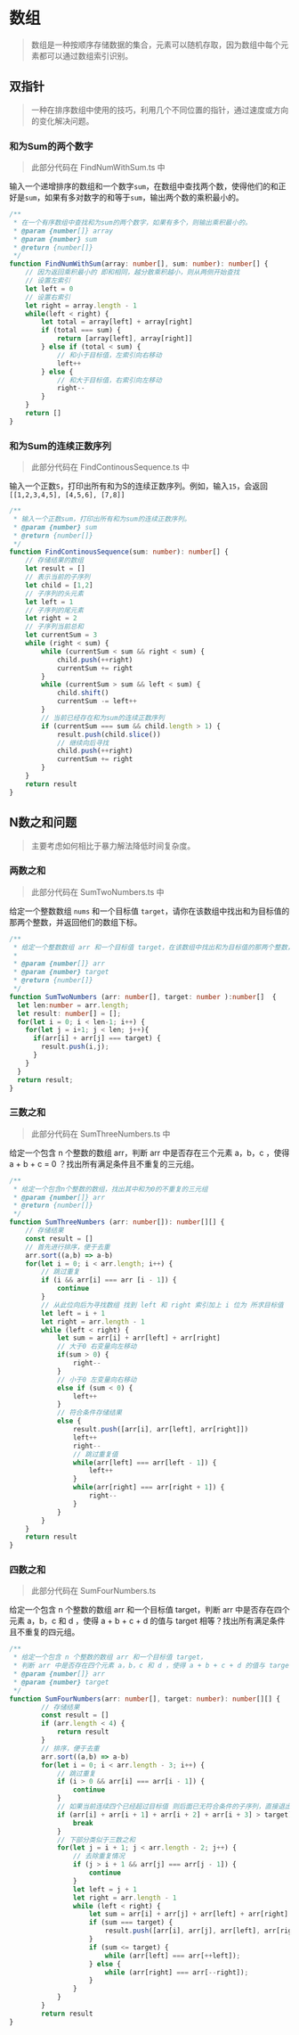 # 数组

> 数组是一种按顺序存储数据的集合，元素可以随机存取，因为数组中每个元素都可以通过数组索引识别。

## 双指针

> ​	一种在排序数组中使用的技巧，利用几个不同位置的指针，通过速度或方向的变化解决问题。

### 和为Sum的两个数字

> 此部分代码在 FindNumWithSum.ts 中

输入一个递增排序的数组和一个数字`sum`，在数组中查找两个数，使得他们的和正好是`sum`，如果有多对数字的和等于`sum`，输出两个数的乘积最小的。

```typescript
/**
 * 在一个有序数组中查找和为sum的两个数字，如果有多个，则输出乘积最小的。
 * @param {number[]} array 
 * @param {number} sum 
 * @return {number[]}
 */
function FindNumWithSum(array: number[], sum: number): number[] {
    // 因为返回乘积最小的 即和相同，越分散乘积越小，则从两侧开始查找
    // 设置左索引
    let left = 0
    // 设置右索引
    let right = array.length - 1
    while(left < right) {
        let total = array[left] + array[right]
        if (total === sum) {
            return [array[left], array[right]]
        } else if (total < sum) {
            // 和小于目标值，左索引向右移动
            left++
        } else {
            // 和大于目标值，右索引向左移动
            right--
        }
    }
    return []
}
```

### 和为Sum的连续正数序列

> 此部分代码在 FindContinousSequence.ts 中

输入一个正数`S`，打印出所有和为S的连续正数序列。例如，输入`15`，会返回`[[1,2,3,4,5], [4,5,6], [7,8]]`

```typescript
/**
 * 输入一个正数sum，打印出所有和为sum的连续正数序列。
 * @param {number} sum 
 * @return {number[]}
 */
function FindContinousSequence(sum: number): number[] {
    // 存储结果的数组
    let result = []
    // 表示当前的子序列
    let child = [1,2]
    // 子序列的头元素
    let left = 1
    // 子序列的尾元素
    let right = 2
    // 子序列当前总和
    let currentSum = 3
    while (right < sum) {
        while (currentSum < sum && right < sum) {
            child.push(++right)
            currentSum += right
        }
        while (currentSum > sum && left < sum) {
            child.shift()
            currentSum -= left++
        }
        // 当前已经存在和为sum的连续正数序列
        if (currentSum === sum && child.length > 1) {
            result.push(child.slice())
            // 继续向后寻找
            child.push(++right)
            currentSum += right
        }
    }
    return result
}
```

## N数之和问题

> 主要考虑如何相比于暴力解法降低时间复杂度。

### 两数之和

> 此部分代码在 SumTwoNumbers.ts 中

给定一个整数数组 `nums` 和一个目标值 `target`，请你在该数组中找出和为目标值的那两个整数，并返回他们的数组下标。

```typescript
/**
 * 给定一个整数数组 arr 和一个目标值 target，在该数组中找出和为目标值的那两个整数，并返回他们的数组下标。
 * 
 * @param {number[]} arr 
 * @param {number} target 
 * @return {number[]}
 */
function SumTwoNumbers (arr: number[], target: number ):number[]  {
  let len:number = arr.length;
  let result: number[] = [];
  for(let i = 0; i < len-1; i++) {
    for(let j = i+1; j < len; j++){
      if(arr[i] + arr[j] === target) {
        result.push(i,j);
      }
    }
  }
  return result;
}
```

### 三数之和

> 此部分代码在 SumThreeNumbers.ts 中

给定一个包含 n 个整数的数组 arr，判断 arr 中是否存在三个元素 a，b，c ，使得 a + b + c = 0 ？找出所有满足条件且不重复的三元组。

```typescript
/**
 * 给定一个包含n个整数的数组，找出其中和为0的不重复的三元组
 * @param {number[]} arr 
 * @return {number[]}
 */
function SumThreeNumbers (arr: number[]): number[][] {
    // 存储结果
    const result = []
    // 首先进行排序，便于去重
    arr.sort((a,b) => a-b)
    for(let i = 0; i < arr.length; i++) {
        // 跳过重复
        if (i && arr[i] === arr [i - 1]) {
            continue
        }
        // 从此位向后为寻找数组 找到 left 和 right 索引加上 i 位为 所求目标值
        let left = i + 1
        let right = arr.length - 1
        while (left < right) {
            let sum = arr[i] + arr[left] + arr[right]
            // 大于0 右变量向左移动
            if(sum > 0) {
                right--
            }
            // 小于0 左变量向右移动
            else if (sum < 0) {
                left++
            }
            // 符合条件存储结果
            else {
                result.push([arr[i], arr[left], arr[right]])
                left++
                right--
                // 跳过重复值
                while(arr[left] === arr[left - 1]) {
                    left++
                }
                while(arr[right] === arr[right + 1]) {
                    right--
                }
            }
        }
    }
    return result
}
```

### 四数之和

> 此部分代码在 SumFourNumbers.ts

给定一个包含 n 个整数的数组 arr 和一个目标值 target，判断 arr 中是否存在四个元素 a，b，c 和 d ，使得 a + b + c + d 的值与 target 相等？找出所有满足条件且不重复的四元组。

```typescript
/**
 * 给定一个包含 n 个整数的数组 arr 和一个目标值 target，
 * 判断 arr 中是否存在四个元素 a，b，c 和 d ，使得 a + b + c + d 的值与 target 相等？找出所有满足条件且不重复的四元组。
 * @param {number[]} arr 
 * @param {number} target 
 */
function SumFourNumbers(arr: number[], target: number): number[][] {
        // 存储结果
        const result = []
        if (arr.length < 4) {
            return result
        }
        // 排序，便于去重
        arr.sort((a,b) => a-b)
        for(let i = 0; i < arr.length - 3; i++) {
            // 跳过重复
            if (i > 0 && arr[i] === arr[i - 1]) {
                continue
            }
            // 如果当前连续四个已经超过目标值 则后面已无符合条件的子序列，直接退出循环
            if (arr[i] + arr[i + 1] + arr[i + 2] + arr[i + 3] > target) {
                break
            }
            // 下部分类似于三数之和
            for(let j = i + 1; j < arr.length - 2; j++) {
                // 去除重复情况
                if (j > i + 1 && arr[j] === arr[j - 1]) {
                    continue
                }
                let left = j + 1
                let right = arr.length - 1
                while (left < right) {
                    let sum = arr[i] + arr[j] + arr[left] + arr[right]
                    if (sum === target) {
                        result.push([arr[i], arr[j], arr[left], arr[right]])
                    } 
                    if (sum <= target) {
                        while (arr[left] === arr[++left]);
                    } else {
                        while (arr[right] === arr[--right]);
                    }
                }
            }
        }
        return result
}
```

